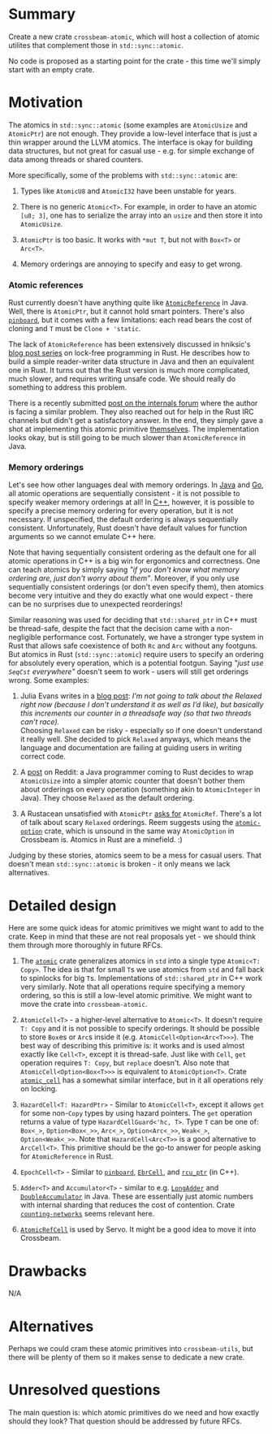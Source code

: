 # Summary

Create a new crate `crossbeam-atomic`, which will host a collection of
atomic utilites that complement those in `std::sync::atomic`.

No code is proposed as a starting point for the crate - this time we'll simply start
with an empty crate.

# Motivation

The atomics in `std::sync::atomic` (some examples are `AtomicUsize` and `AtomicPtr`)
are not enough. They provide a low-level interface that is just a thin wrapper around
the LLVM atomics. The interface is okay for building data structures, but not
great for casual use - e.g. for simple exchange of data among threads or shared counters.

More specifically, some of the problems with `std::sync::atomic` are:

1. Types like `AtomicU8` and `AtomicI32` have been unstable for years.

2. There is no generic `Atomic<T>`. For example, in order to have an atomic `[u8; 3]`,
   one has to serialize the array into an `usize` and then store it into `AtomicUsize`.

3. `AtomicPtr` is too basic. It works with `*mut T`, but not with `Box<T>` or `Arc<T>`.

4. Memory orderings are annoying to specify and easy to get wrong.

### Atomic references

Rust currently doesn't have anything quite like
[`AtomicReference`](https://docs.oracle.com/javase/8/docs/api/java/util/concurrent/atomic/AtomicReference.html)
in Java. Well, there is `AtomicPtr`, but it cannot hold smart pointers.
There's also [`pinboard`](https://docs.rs/pinboard/2.0.0/pinboard/), but
it comes with a few limitations: each read bears the cost of cloning and
`T` must be `Clone + 'static`.

The lack of `AtomicReference` has been extensively discussed in hniksic's
[blog post series](https://morestina.net/blog/784/exploring-lock-free-rust-3-crossbeam)
on lock-free programming in Rust. He describes how to build a simple reader-writer
data structure in Java and then an equivalent one in Rust. It turns out that the Rust
version is much more complicated, much slower, and requires writing unsafe code.
We should really do something to address this problem.

There is a recently submitted 
[post on the internals forum](https://internals.rust-lang.org/t/atomiccell-t-actually-a-box-with-cell-semantics-and-lock-free-atomicity/6699)
where the author is facing a similar problem. They also reached out for help in the
Rust IRC channels but didn't get a satisfactory answer. In the end, they simply gave
a shot at implementing this atomic primitive [themselves](https://bitbucket.org/SoniEx2/arccell-rs/src/0ef94e9bf3b6ee1647ebd2977baf8601372ae5eb/src/lib.rs?at=master&fileviewer=file-view-default).
The implementation looks okay, but is still going to be much slower than `AtomicReference`
in Java.

### Memory orderings

Let's see how other languages deal with memory orderings.
In [Java](https://docs.oracle.com/javase/8/docs/api/java/util/concurrent/atomic/AtomicInteger.html)
and [Go](https://golang.org/pkg/sync/atomic/),
all atomic operations are sequentially consistent - it is not possible to specify
weaker memory orderings at all!
In [C++](http://en.cppreference.com/w/cpp/atomic/atomic/load),
however, it is possible to specify a precise memory ordering for every operation,
but it is not necessary. If unspecified, the default ordering is always sequentially
consistent. Unfortunately, Rust doesn't have default values for function arguments so
we cannot emulate C++ here.

Note that having sequentially consistent ordering as the default one for all
atomic operations in C++ is a big win for ergonomics and correctness. One
can teach atomics by simply saying *"if you don't know what memory ordering are,
just don't worry about them"*. Moreover, if you only use sequentially consistent
orderings (or don't even specify them), then atomics become very intuitive and
they do exactly what one would expect - there can be no surprises
due to unexpected reorderings!

Similar reasoning was used for deciding that `std::shared_ptr`
in C++ must be thread-safe, despite the fact that the decision came with a non-negligible
performance cost. Fortunately, we have a stronger type system in Rust that allows
safe coexistence of both `Rc` and `Arc` without any footguns.
But atomics in Rust (`std::sync::atomic`) require users to specify an ordering
for absolutely every operation, which is a potential footgun.
Saying *"just use `SeqCst` everywhere"* doesn't seem to work - users
will still get orderings wrong. Some examples:

1. Julia Evans writes in a [blog post](https://jvns.ca/blog/2014/12/14/fun-with-threads/):
   *I’m not going to talk about the Relaxed right now (because I don’t understand it as well
   as I’d like), but basically this increments our counter in a threadsafe way (so that two
   threads can’t race).* <br>
   Choosing `Relaxed` can be risky - especially so if one doesn't understand
   it really well. She decided to pick `Relaxed` anyways, which means the
   language and documentation are failing at guiding users in writing correct code.

2. A [post](https://www.reddit.com/r/rust/comments/6y97qc/please_review_atomic_counter_thin_layer_around/)
   on Reddit: a Java programmer coming to Rust decides to wrap `AtomicUsize` into a simpler
   atomic counter that doesn't bother them about orderings on every operation (something
   akin to `AtomicInteger` in Java). They choose `Relaxed` as the default ordering.

3. A Rustacean unsatisfied with `AtomicPtr`
   [asks for](https://www.reddit.com/r/rust/comments/3v6ynx/shouldnt_there_be_an_atomicref/)
   `AtomicRef`. There's a lot of talk about scary `Relaxed` orderings. Reem suggests using
   the [`atomic-option`](https://github.com/reem/rust-atomic-option) crate, which is
   unsound in the same way `AtomicOption` in Crossbeam is.
   Atomics in Rust are a minefield. :)

Judging by these stories, atomics seem to be a mess for casual users. That doesn't
mean `std::sync::atomic` is broken - it only means we lack alternatives.

# Detailed design

Here are some quick ideas for atomic primitives we might want to add to the crate.
Keep in mind that these are not real proposals yet - we should think them through
more thoroughly in future RFCs.

1. The [`atomic`](https://docs.rs/atomic/0.3.4/atomic/) crate generalizes atomics
   in `std` into a single type `Atomic<T: Copy>`. The idea is that for small `T`s
   we use atomics from `std` and fall back to spinlocks for big `T`s.
   Implementations of `std::shared_ptr` in C++ work very similarly.
   Note that all operations require specifying a memory ordering, so this is
   still a low-level atomic primitive. We might want to move the crate into
   `crossbeam-atomic`.

2. `AtomicCell<T>` - a higher-level alternative to `Atomic<T>`. It doesn't require
   `T: Copy` and it is not possible to specify orderings. It should be possible
   to store `Box`es or `Arc`s inside it (e.g. `AtomicCell<Option<Arc<T>>>`).
   The best way of describing this primitive is: it works and is used almost
   exactly like `Cell<T>`, except it is thread-safe. Just like with `Cell`,
   `get` operation requires `T: Copy`, but `replace` doesn't.
   Also note that `AtomicCell<Option<Box<T>>>` is equivalent to `AtomicOption<T>`.
   Crate [`atomic_cell`](https://docs.rs/atomic_cell/0.1.0/atomic_cell/) has a
   somewhat similar interface, but in it all operations rely on locking.

3. `HazardCell<T: HazardPtr>` - Similar to `AtomicCell<T>`, except it allows `get`
   for some non-`Copy` types by using hazard pointers. The `get` operation returns
   a value of type `HazardCellGuard<'hc, T>`. Type `T` can be one of:
   `Box<_>`, `Option<Box<_>>`, `Arc<_>`, `Option<Arc<_>>`, `Weak<_>`, `Option<Weak<_>>`.
   Note that `HazardCell<Arc<T>>` is a good alternative to `ArcCell<T>`.
   This primitive should be the go-to answer for people asking for
   `AtomicReference` in Rust.

4. `EpochCell<T>` - Similar to [`pinboard`](https://github.com/bossmc/pinboard),
   [`EbrCell`](https://github.com/Firstyear/crossbeam-concread/pull/1), and
   [`rcu_ptr`](https://github.com/martong/rcu_ptr) (in C++).

5. `Adder<T>` and `Accumulator<T>` - similar to e.g.
   [`LongAdder`](https://docs.oracle.com/javase/8/docs/api/java/util/concurrent/atomic/LongAdder.html)
   and [`DoubleAccumulator`](https://docs.oracle.com/javase/8/docs/api/java/util/concurrent/atomic/DoubleAccumulator.html)
   in Java. These are essentially just atomic numbers with internal sharding that
   reduces the cost of contention.
   Crate [`counting-networks`](https://github.com/declanvk/counting-networks)
   seems relevant here.

6. [`AtomicRefCell`](https://docs.rs/atomic_refcell/0.1.1/atomic_refcell/) is used by
   Servo. It might be a good idea to move it into Crossbeam.

# Drawbacks

N/A

# Alternatives

Perhaps we could cram these atomic primitives into `crossbeam-utils`, but there
will be plenty of them so it makes sense to dedicate a new crate.

# Unresolved questions

The main question is: which atomic primitives do we need and how exactly
should they look? That question should be addressed by future RFCs.
